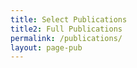 ```yaml
---
title: Select Publications
title2: Full Publications
permalink: /publications/
layout: page-pub
---
```

<!-- layout: posts-pub -->

